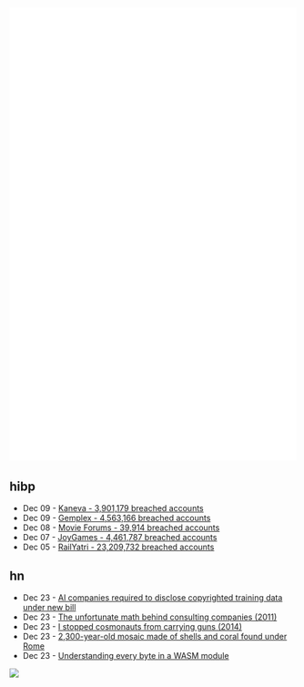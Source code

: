 ![Metrics](https://raw.githubusercontent.com/phixion/phixion/master/metrics.svg)

## hibp

<!--
for https://github.com/phixion/phixion/blob/main/.github/workflows/feeds.yml
-->
<!--START_SECTION:haveibeenpwnd-->
- Dec 09 - [Kaneva - 3,901,179 breached accounts](https://haveibeenpwned.com/PwnedWebsites#Kaneva)
- Dec 09 - [Gemplex - 4,563,166 breached accounts](https://haveibeenpwned.com/PwnedWebsites#Gemplex)
- Dec 08 - [Movie Forums - 39,914 breached accounts](https://haveibeenpwned.com/PwnedWebsites#MovieForums)
- Dec 07 - [JoyGames - 4,461,787 breached accounts](https://haveibeenpwned.com/PwnedWebsites#JoyGames)
- Dec 05 - [RailYatri - 23,209,732 breached accounts](https://haveibeenpwned.com/PwnedWebsites#RailYatri)
<!--END_SECTION:haveibeenpwnd-->

## hn

<!--
for https://github.com/phixion/phixion/blob/main/.github/workflows/feeds.yml
-->
<!--START_SECTION:hn-->
- Dec 23 - [AI companies required to disclose copyrighted training data under new bill](https://www.theverge.com/2023/12/22/24012757/ai-foundation-model-transparency-act-bill-copyright-regulation)
- Dec 23 - [The unfortunate math behind consulting companies (2011)](https://longform.asmartbear.com/consulting-company-accounting/)
- Dec 23 - [I stopped cosmonauts from carrying guns (2014)](https://spectrum.ieee.org/how-i-stop-cosmonauts-carrying-guns)
- Dec 23 - [2,300-year-old mosaic made of shells and coral found under Rome](https://www.cnn.com/style/rome-palatine-hill-archaeology-discovery/index.html)
- Dec 23 - [Understanding every byte in a WASM module](https://danielmangum.com/posts/every-byte-wasm-module/)
<!--END_SECTION:hn-->

<!--
for https://yhype.me
-->
![](https://hit.yhype.me/github/profile?user_id=13013670)
